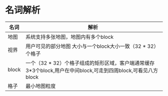# 名词解析

| 名词 | 解析 |
| --- | --- |
| 地图 | 系统支持多张地图，地图内有多个block | 
| 视界 | 用户可见的部分地图 大小与一个block大小一致（32 * 32）个格子 |
| block | 一个（32 * 32）个格子组成的矩形区域，客户端通常缓存3*3个block,用户在中间block,可走到四周block,可看见八方block |
| 格子 | 最小地图粒度 |
